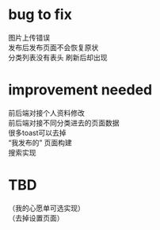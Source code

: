 # bug to fix
图片上传错误  
发布后发布页面不会恢复原状  
分类列表没有表头 刷新后却出现  

# improvement needed
前后端对接个人资料修改  
前后端对接不同分类进去的页面数据  
很多toast可以去掉  
“我发布的” 页面构建  
搜索实现  

# TBD
（我的心愿单可选实现）  
（去掉设置页面）  
